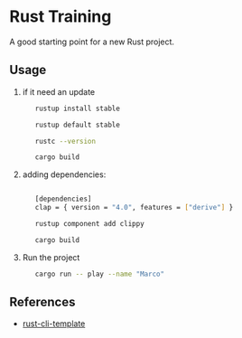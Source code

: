 # Rust Training

A good starting point for a new Rust project.

## Usage


1. if it need an update 
   ```bash
      rustup install stable

      rustup default stable

      rustc --version

      cargo build
   ```


2. adding dependencies:
   ```bash

      [dependencies]
      clap = { version = "4.0", features = ["derive"] }

      rustup component add clippy

      cargo build
   ```

   
3. Run the project
   ```bash
      cargo run -- play --name "Marco"
   ```

## References

* [rust-cli-template](https://github.com/kbknapp/rust-cli-template)


